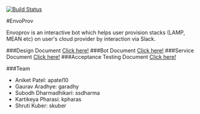 [![Build Status](https://travis-ci.org/EnvoProv/EnvoProv.svg?branch=master)](https://travis-ci.org/EnvoProv/EnvoProv)

#EnvoProv

Envoprov is an interactive bot which helps user provision stacks (LAMP, MEAN etc) on user's cloud provider by interaction via Slack.

###Design Document [Click here!](https://github.com/EnvoProv/EnvoProv/blob/master/DESIGN.md)
###Bot Document [Click here!](https://github.com/EnvoProv/EnvoProv/blob/master/BOT.md)
###Service Document [Click here!](https://github.com/EnvoProv/EnvoProv/blob/Service/SERVICE.md)
###Acceptance Testing Document [Click here!](https://github.com/EnvoProv/EnvoProv/blob/Service/ACCEPTANCE-TESTING.md)

###Team
* Aniket Patel: apatel10
* Gaurav Aradhye: garadhy
* Subodh Dharmadhikari: ssdharma
* Kartikeya Pharasi: kpharas
* Shruti Kuber: skuber
